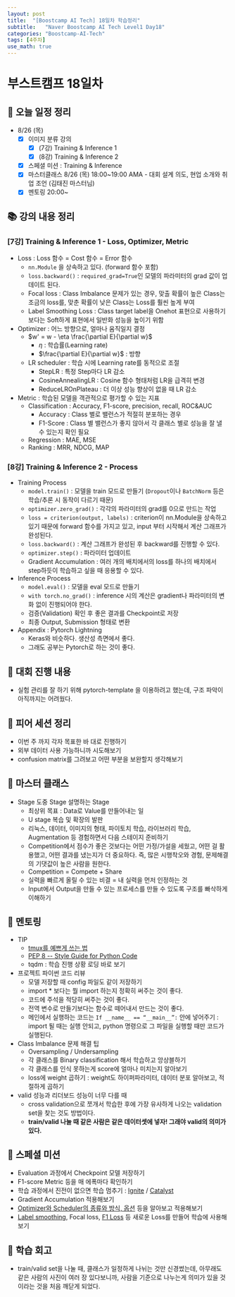 ```yaml
---
layout: post
title:  "[Boostcamp AI Tech] 18일차 학습정리"
subtitle:   "Naver Boostcamp AI Tech Level1 Day18"
categories: "Boostcamp-AI-Tech"
tags: [4주차]
use_math: true
---
```


# 부스트캠프 18일차

## 📝 오늘 일정 정리

* 8/26 (목)
  - [x] 이미지 분류 강의
    - [x] (7강) Training & Inference 1
    - [x] (8강) Training & Inference 2
  - [x] 스페셜 미션 : Training & Inference
  - [x] 마스터클래스 8/26 (목) 18:00~19:00 AMA - 대회 설계 의도, 현업 소개와 취업 조언 (김태진 마스터님)
  - [x] 멘토링 20:00~

## 📚 강의 내용 정리

### [7강] Training & Inference 1 - Loss, Optimizer, Metric

* Loss : Loss 함수 = Cost 함수 = Error 함수
  * `nn.Module` 을 상속하고 있다. (forward 함수 포함)
  * `loss.backward()` : `required_grad=True`인 모델의 파라미터의 grad 값이 업데이트 된다.
  * Focal loss : Class Imbalance 문제가 있는 경우, 맞출 확률이 높은 Class는 조금의 loss를, 맞춘 확률이 낮은 Class는 Loss를 훨씬 높게 부여
  * Label Smoothing Loss : Class target label을 Onehot 표현으로 사용하기 보다는 Soft하게 표현에서 일반화 성능을 높이기 위함
* Optimizer : 어느 방향으로, 얼마나 움직일지 결정
  * $w' = w - \eta \frac{\partial E}{\partial w}$
    * $\eta$ : 학습률(Learning rate)
    * $\frac{\partial E}{\partial w}$ : 방향
  * LR scheduler : 학습 시에 Learning rate를 동적으로 조절
    * StepLR : 특정 Step마다 LR 감소
    * CosineAnnealingLR : Cosine 함수 형태처럼 LR을 급격히 변경
    * ReduceLROnPlateau : 더 이상 성능 향상이 없을 때 LR 감소
* Metric : 학습된 모델을 객관적으로 평가할 수 있는 지표
  * Classification : Accuracy, F1-score, precision, recall, ROC&AUC
    * Accuracy : Class 별로 밸런스가 적절히 분포하는 경우
    * F1-Score : Class 별 밸런스가 좋지 않아서 각 클래스 별로 성능을 잘 낼 수 있는지 확인 필요
  * Regression : MAE, MSE
  * Ranking : MRR, NDCG, MAP

### [8강] Training & Inference 2 - Process

* Training Process
  * `model.train()` : 모델을 train 모드로 만들기 (`Dropout`이나 `BatchNorm` 등은 학습/추론 시 동작이 다르기 때문)
  * `optimizer.zero_grad()` : 각각의 파라미터의 grad를 0으로 만드는 작업
  * `loss = criterion(output, labels)` : criterion이 nn.Module을 상속하고 있기 때문에 forward 함수를 가지고 있고, input 부터 시작해서 계산 그래프가 완성된다.
  * `loss.backward()` : 계산 그래프가 완성된 후 backward를 진행할 수 있다.
  * `optimizer.step()` : 파라미터 업데이트
  * Gradient Accumulation : 여러 개의 배치에서의 loss를 하나의 배치에서 step하듯이 학습하고 싶을 때 응용할 수 있다.
* Inference Process
  * `model.eval()` : 모델을 eval 모드로 만들기
  * `with torch.no_grad()` : inference 시의 계산은 gradient나 파라미터의 변화 없이 진행되어야 한다.
  * 검증(Validation) 확인 후 좋은 결과를 Checkpoint로 저장
  * 최종 Output, Submission 형태로 변환
* Appendix : Pytorch Lightning
  * Keras와 비슷하다. 생산성 측면에서 좋다.
  * 그래도 공부는 Pytorch로 하는 것이 좋다.

## 🚩 대회 진행 내용

* 실험 관리를 잘 하기 위해 pytorch-template 을 이용하려고 했는데, 구조 파악이 아직까지는 어려웠다.

## 🌱 피어 세션 정리

* 이번 주 까지 각자 목표한 바 대로 진행하기
* 외부 데이터 사용 가능하니까 시도해보기
* confusion matrix를 그려보고 어떤 부분을 보완할지 생각해보기

## 💎 마스터 클래스

* Stage 도중 Stage 설명하는 Stage
  * 최상위 목표 : Data로 Value를 만들어내는 일
  * U stage 복습 및 확장의 발판
  * 리눅스, 데이터, 이미지의 형태, 파이토치 학습, 라이브러리 학습, Augmentation 등 경험하면서 다음 스테이지 준비하기
  * Competition에서 점수가 좋은 것보다는 어떤 가정/가설을 세웠고, 어떤 걸 활용했고, 어떤 결과를 냈는지가 더 중요하다. 즉, 많은 시행착오와 경험, 문제해결의 기댓값이 높은 사람을 원한다.
  * Competition = Compete + Share
  * 실력을 빠르게 올릴 수 있는 비결 = 내 실력을 먼저 인정하는 것
  * Input에서 Output을 만들 수 있는 프로세스를 만들 수 있도록 구조를 빠삭하게 이해하기

## 🌼 멘토링

* TIP
  * [tmux를 예쁘게 쓰는 법](https://github.com/gpakosz/.tmux)
  * [PEP 8 -- Style Guide for Python Code](https://www.python.org/dev/peps/pep-0008/)
  * tqdm : 학습 진행 상황 로딩 바로 보기
* 프로젝트 파이썬 코드 리뷰
  * 모델 저장할 때 config 파일도 같이 저장하기
  * import \* 보다는 뭘 import 하는지 정확히 써주는 것이 좋다.
  * 코드에 주석을 적당히 써주는 것이 좋다.
  * 전역 변수로 만들기보다는 함수로 떼어내서 만드는 것이 좋다.
  * 메인에서 실행하는 코드는 `If __name__ == “__main__”:` 안에 넣어주기 : import 될 때는 실행 안되고, python 명령으로 그 파일을 실행할 때만 코드가 실행된다.
* Class Imbalance 문제 해결 팁
  * Oversampling / Undersampling
  * 각 클래스를 Binary classification 해서 학습하고 앙상블하기
  * 각 클래스를 인식 못하는게 score에 얼마나 미치는지 알아보기
  * loss에 weight 곱하기 : weight도 하이퍼파라미터, 데이터 분포 알아보고, 적절하게 곱하기
* valid 성능과 리더보드 성능이 너무 다를 때
  * cross validation으로 쪼개서 학습한 후에 가장 유사하게 나오는 validation set을 찾는 것도 방법이다.
  * **train/valid 나눌 때 같은 사람은 같은 데이터셋에 넣자! 그래야 valid의 의미가 있다.**

## 🔎 스페셜 미션

* Evaluation 과정에서 Checkpoint 모델 저장하기
* F1-score Metric 등을 매 에폭마다 확인하기
* 학습 과정에서 진전이 없으면 학습 멈추기 : [Ignite](https://pytorch.org/ignite/) / [Catalyst](https://catalyst-team.github.io/catalyst/index.html)
* Gradient Accumulation 적용해보기
* [Optimizer와 Scheduler의 종류와 방식, 옵션](https://www.kaggle.com/isbhargav/guide-to-pytorch-learning-rate-scheduling) 등을 알아보고 적용해보기
* [Label smoothing](https://3months.tistory.com/465), Focal loss, [F1 Loss](https://gist.github.com/SuperShinyEyes/dcc68a08ff8b615442e3bc6a9b55a354) 등 새로운 Loss를 만들어 학습에 사용해보기

## 🚀 학습 회고

* train/valid set을 나눌 때, 클래스가 일정하게 나뉘는 것만 신경썼는데, 아무래도 같은 사람의 사진이 여러 장 있다보니까, 사람을 기준으로 나누는게 의미가 있을 것이라는 것을 처음 깨닫게 되었다.

